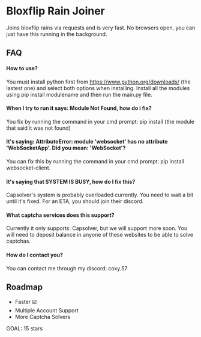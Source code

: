 # Bloxflip Rain Joiner

Joins bloxflip rains via requests and is very fast. No browsers open, you can just have this running in the background.

## FAQ

#### How to use?

You must install python first from https://www.python.org/downloads/ (the lastest one) and select both options when installing. Install all the modules using pip install modulename and then run the main.py file.


#### When I try to run it says: **Module Not Found**, how do i fix?

You fix by running the command in your cmd prompt: pip install (the module that said it was not found)



#### It's saying: AttributeError: module 'websocket' has no attribute 'WebSocketApp'. Did you mean: 'WebSocket'?

You can fix this by running the command in your cmd prompt: pip install websocket-client.



#### It's saying that SYSTEM IS BUSY, how do I fix this?

Capsolver's system is probably overloaded currently. You need to wait a bit until it's fixed. For an ETA, you should join their discord.

#### What captcha services does this support?

Currently it only supports: Capsolver, but we will support more soon. You will need to deposit balance in anyone of these websites to be able to solve captchas.

#### How do I contact you?

You can contact me through my discord: coxy.57
## Roadmap

- Faster ☑️
- Multiple Account Support
- More Captcha Solvers

GOAL: 15 stars

